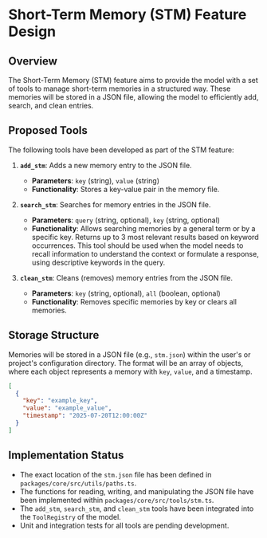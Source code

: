 # Short-Term Memory (STM) Feature Design

## Overview

The Short-Term Memory (STM) feature aims to provide the model with a set of tools to manage short-term memories in a structured way. These memories will be stored in a JSON file, allowing the model to efficiently add, search, and clean entries.

## Proposed Tools

The following tools have been developed as part of the STM feature:

1.  **`add_stm`**: Adds a new memory entry to the JSON file.
    - **Parameters**: `key` (string), `value` (string)
    - **Functionality**: Stores a key-value pair in the memory file.

2.  **`search_stm`**: Searches for memory entries in the JSON file.
    - **Parameters**: `query` (string, optional), `key` (string, optional)
    - **Functionality**: Allows searching memories by a general term or by a specific key. Returns up to 3 most relevant results based on keyword occurrences. This tool should be used when the model needs to recall information to understand the context or formulate a response, using descriptive keywords in the query.

3.  **`clean_stm`**: Cleans (removes) memory entries from the JSON file.
    - **Parameters**: `key` (string, optional), `all` (boolean, optional)
    - **Functionality**: Removes specific memories by key or clears all memories.

## Storage Structure

Memories will be stored in a JSON file (e.g., `stm.json`) within the user's or project's configuration directory. The format will be an array of objects, where each object represents a memory with `key`, `value`, and a timestamp.

```json
[
  {
    "key": "example_key",
    "value": "example_value",
    "timestamp": "2025-07-20T12:00:00Z"
  }
]
```

## Implementation Status

- The exact location of the `stm.json` file has been defined in `packages/core/src/utils/paths.ts`.
- The functions for reading, writing, and manipulating the JSON file have been implemented within `packages/core/src/tools/stm.ts`.
- The `add_stm`, `search_stm`, and `clean_stm` tools have been integrated into the `ToolRegistry` of the model.
- Unit and integration tests for all tools are pending development.
